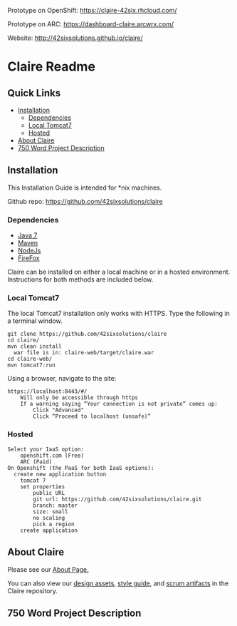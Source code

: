 Prototype on OpenShift: https://claire-42six.rhcloud.com/

Prototype on ARC: https://dashboard-claire.arcwrx.com/

Website: http://42sixsolutions.github.io/claire/

# Claire Readme

## Quick Links

* [Installation](#installation)
  * [Dependencies](#dependencies)
  * [Local Tomcat7](#local-tomcat7)
  * [Hosted](#hosted)
* [About Claire](#about-claire)
* [750 Word Project Description](#750-word-project-description)

## Installation

This Installation Guide is intended for *nix machines.

Github repo: https://github.com/42sixsolutions/claire

### Dependencies

* [Java 7](http://www.oracle.com/technetwork/java/javase/downloads/jre7-downloads-1880261.html)
* [Maven](https://maven.apache.org/download.cgi)
* [NodeJs](https://nodejs.org/download/)
* [FireFox](https://www.mozilla.org/en-US/firefox/new/)

Claire can be installed on either a local machine or in a hosted environment. Instructions for both methods are included below.

### Local Tomcat7
The local Tomcat7 installation only works with HTTPS.
Type the following in a terminal window.
```
git clone https://github.com/42sixsolutions/claire
cd claire/
mvn clean install
  war file is in: claire-web/target/claire.war
cd claire-web/
mvn tomcat7:run
```
Using a browser, navigate to the site:
```
https://localhost:8443/#/
	Will only be accessible through https
	If a warning saying “Your connection is not private” comes up:
		Click "Advanced"
		Click “Proceed to localhost (unsafe)”
```

### Hosted
```
Select your IaaS option:
	openshift.com (Free)
	ARC (Paid)
On Openshift (the PaaS for both IaaS options):
  create new application button
	tomcat 7
	set properties
		public URL
		git url: https://github.com/42sixsolutions/claire.git
		branch: master
		size: small
		no scaling
		pick a region
	create application
```

## About Claire

Please see our [About Page.](http://42sixsolutions.github.io/claire/)

You can also view our [design assets](claire-ui/mockups), [style guide](claire-ui/styleguide), and [scrum artifacts](claire-agile/) in the Claire repository.

## 750 Word Project Description
